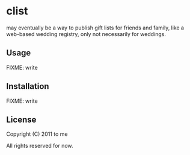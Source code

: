 # clist

may eventually be a way to publish gift lists for friends and family, like a web-based wedding registry, only not necessarily for weddings.

## Usage

FIXME: write

## Installation

FIXME: write

## License

Copyright (C) 2011 to me

All rights reserved for now.

